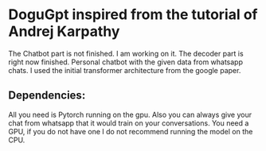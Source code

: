 # DoguGpt inspired from the tutorial of Andrej Karpathy
The Chatbot part is not finished. I am working on it. The decoder part is right now finished.
Personal chatbot with the given data from whatsapp chats. I used the initial transformer architecture from the google paper. 

## Dependencies:
All you need is Pytorch running on the gpu. Also you can always give your chat from whatsapp that it would train on your conversations. You need a GPU, if you do not have one I do not recommend running the model on the CPU.

